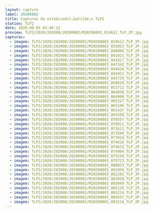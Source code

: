 ```yaml
---
layout: capture
label: 20200802
title: Capturas da esta&ccedil;&atilde;o TLP2
station: TLP2
date: 2020-08-03 02:46:12
preview: TLP2/2020/202008/20200802/M20200803_024612_TLP_2P.jpg
capturas:
  - imagem: TLP2/2020/202008/20200802/M20200803_024612_TLP_2P.jpg
  - imagem: TLP2/2020/202008/20200802/M20200803_035053_TLP_2P.jpg
  - imagem: TLP2/2020/202008/20200802/M20200803_040808_TLP_2P.jpg
  - imagem: TLP2/2020/202008/20200802/M20200803_041021_TLP_2P.jpg
  - imagem: TLP2/2020/202008/20200802/M20200803_041817_TLP_2P.jpg
  - imagem: TLP2/2020/202008/20200802/M20200803_042342_TLP_2P.jpg
  - imagem: TLP2/2020/202008/20200802/M20200803_044828_TLP_2P.jpg
  - imagem: TLP2/2020/202008/20200802/M20200803_044922_TLP_2P.jpg
  - imagem: TLP2/2020/202008/20200802/M20200803_045729_TLP_2P.jpg
  - imagem: TLP2/2020/202008/20200802/M20200803_050810_TLP_2P.jpg
  - imagem: TLP2/2020/202008/20200802/M20200803_053712_TLP_2P.jpg
  - imagem: TLP2/2020/202008/20200802/M20200803_064858_TLP_2P.jpg
  - imagem: TLP2/2020/202008/20200802/M20200803_064909_TLP_2P.jpg
  - imagem: TLP2/2020/202008/20200802/M20200803_065227_TLP_2P.jpg
  - imagem: TLP2/2020/202008/20200802/M20200803_065246_TLP_2P.jpg
  - imagem: TLP2/2020/202008/20200802/M20200803_065437_TLP_2P.jpg
  - imagem: TLP2/2020/202008/20200802/M20200803_065558_TLP_2P.jpg
  - imagem: TLP2/2020/202008/20200802/M20200803_070557_TLP_2P.jpg
  - imagem: TLP2/2020/202008/20200802/M20200803_070911_TLP_2P.jpg
  - imagem: TLP2/2020/202008/20200802/M20200803_071611_TLP_2P.jpg
  - imagem: TLP2/2020/202008/20200802/M20200803_073508_TLP_2P.jpg
  - imagem: TLP2/2020/202008/20200802/M20200803_073914_TLP_2P.jpg
  - imagem: TLP2/2020/202008/20200802/M20200803_074618_TLP_2P.jpg
  - imagem: TLP2/2020/202008/20200802/M20200803_074632_TLP_2P.jpg
  - imagem: TLP2/2020/202008/20200802/M20200803_074904_TLP_2P.jpg
  - imagem: TLP2/2020/202008/20200802/M20200803_075234_TLP_2P.jpg
  - imagem: TLP2/2020/202008/20200802/M20200803_075723_TLP_2P.jpg
  - imagem: TLP2/2020/202008/20200802/M20200803_080833_TLP_2P.jpg
  - imagem: TLP2/2020/202008/20200802/M20200803_081950_TLP_2P.jpg
  - imagem: TLP2/2020/202008/20200802/M20200803_082202_TLP_2P.jpg
  - imagem: TLP2/2020/202008/20200802/M20200803_083020_TLP_2P.jpg
  - imagem: TLP2/2020/202008/20200802/M20200803_083049_TLP_2P.jpg
  - imagem: TLP2/2020/202008/20200802/M20200803_085126_TLP_2P.jpg
  - imagem: TLP2/2020/202008/20200802/M20200803_085214_TLP_2P.jpg
  - imagem: TLP2/2020/202008/20200802/M20200803_085637_TLP_2P.jpg
  - imagem: TLP2/2020/202008/20200802/M20200803_091514_TLP_2P.jpg
---
```

